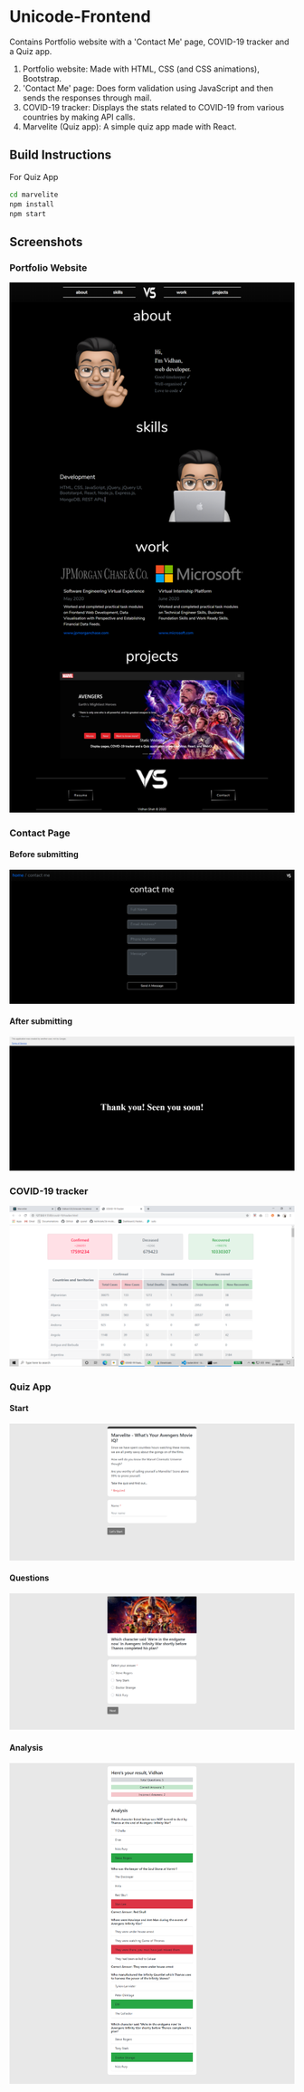# Unicode-Frontend

Contains Portfolio website with a 'Contact Me' page, COVID-19 tracker and a Quiz app.  

1. Portfolio website: Made with HTML, CSS (and CSS animations), Bootstrap.
2. 'Contact Me' page: Does form validation using JavaScript and then sends the responses through mail.
3. COVID-19 tracker: Displays the stats related to COVID-19 from various countries by making API calls.
3. Marvelite (Quiz app): A simple quiz app made with React.

## Build Instructions

For Quiz App

```bash
cd marvelite
npm install
npm start
```

## Screenshots

### Portfolio Website

<img src="screenshots/portfolio.png">

### Contact Page

#### Before submitting

<img src="screenshots/contact.png">

#### After submitting

<img src="screenshots/thankYou.png">

### COVID-19 tracker

<img src="screenshots/covid-19.png">

### Quiz App

#### Start

<img src="screenshots/quizFirst.png">

#### Questions

<img src="screenshots/quizQ.png">

#### Analysis

<img src="screenshots/quizAnalysis.png">
